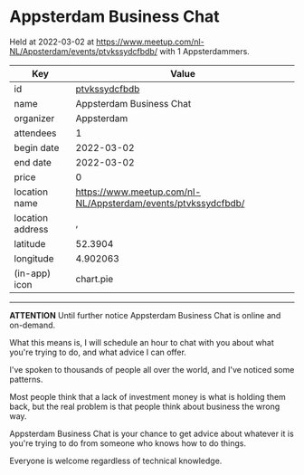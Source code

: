 # Appsterdam Business Chat
Held at 2022-03-02 at https://www.meetup.com/nl-NL/Appsterdam/events/ptvkssydcfbdb/ with 1 Appsterdammers.
        
|Key|Value
|---|---|
|id|[ptvkssydcfbdb](https://www.meetup.com/appsterdam/events/ptvkssydcfbdb/)|
|name|Appsterdam Business Chat|
|organizer|Appsterdam|
|attendees|1|
|begin date|2022-03-02|
|end date|2022-03-02|
|price|0|
|location name|https://www.meetup.com/nl-NL/Appsterdam/events/ptvkssydcfbdb/|
|location address|, |
|latitude|52.3904|
|longitude|4.902063|
|(in-app) icon|chart.pie|

---

**ATTENTION** Until further notice Appsterdam Business Chat is online and on-demand.

What this means is, I will schedule an hour to chat with you about what you're trying to do, and what advice I can offer.

I've spoken to thousands of people all over the world, and I've noticed some patterns.

Most people think that a lack of investment money is what is holding them back, but the real problem is that people think about business the wrong way.

Appsterdam Business Chat is your chance to get advice about whatever it is you're trying to do from someone who knows how to do things.

Everyone is welcome regardless of technical knowledge.
